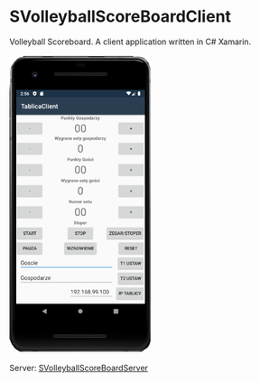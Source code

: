 # SVolleyballScoreBoardClient
Volleyball Scoreboard. A client application written in C# Xamarin.
<br><br>
<img src="appcl.png" width="250">
<br><br>
Server:
<a href="https://github.com/xselthor/SVolleyballSportsBoardServer">SVolleyballScoreBoardServer</a>
